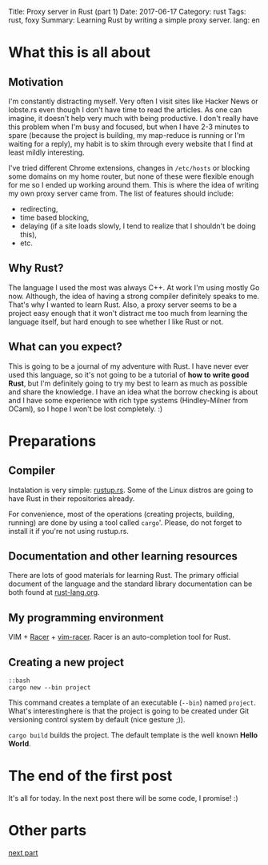 Title: Proxy server in Rust (part 1)
Date: 2017-06-17
Category: rust
Tags: rust, foxy
Summary: Learning Rust by writing a simple proxy server.
lang: en


# What this is all about

## Motivation
I'm constantly distracting myself. Very often I visit sites like Hacker News or
lobste.rs even though I don't have time to read the articles. As one can
imagine, it doesn't help very much with being productive. I don't really have
this problem when I'm busy and focused, but when I have 2-3 minutes to spare
(because the project is building, my map-reduce is running or I'm waiting for a
reply), my habit is to skim through every website that I find at least mildly
interesting.

I've tried different Chrome extensions, changes in `/etc/hosts` or blocking some
domains on my home router, but none of these were flexible enough for me so I
ended up working around them. This is where the idea of writing my own proxy
server came from. The list of features should include:

- redirecting,
- time based blocking,
- delaying (if a site loads slowly, I tend to realize that I shouldn't be doing
  this),
- etc.

## Why Rust?
The language I used the most was always C++. At work I'm using mostly Go now.
Although, the idea of having a strong compiler definitely speaks to me. That's
why I wanted to learn Rust. Also, a proxy server seems to be a project easy
enough that it won't distract me too much from learning the language itself, but
hard enough to see whether I like Rust or not.

## What can you expect?
This is going to be a journal of my adventure with Rust. I have never ever used
this language, so it's not going to be a tutorial of **how to write good Rust**,
but I'm definitely going to try my best to learn as much as possible and share
the knowledge. I have an idea what the borrow checking is about and I have some
experience with rich type systems (Hindley-Milner from OCaml), so I hope I won't
be lost completely. :)


# Preparations

## Compiler
Instalation is very simple: [rustup.rs](https://rustup.rs/). Some of the Linux
distros are going to have Rust in their repositories already.

For convenience, most of the operations (creating projects, building, running)
are done by using a tool called `cargo`'. Please, do not forget to install it if
you're not using rustup.rs.

## Documentation and other learning resources
There are lots of good materials for learning Rust. The primary official
document of the language and the standard library documentation can be both
found at [rust-lang.org](https://www.rust-lang.org/).

## My programming environment
VIM + [Racer](https://github.com/phildawes/racer) +
[vim-racer](https://github.com/racer-rust/vim-racer). Racer is an
auto-completion tool for Rust.

## Creating a new project
    ::bash
    cargo new --bin project

This command creates a template of an executable  (`--bin`) named `project`.
What's interestinghere is that the project is going to be created under Git
versioning control system by default (nice gesture ;)).

`cargo build` builds the project. The default template is the well known **Hello
World**.

# The end of the first post
It's all for today. In the next post there will be some code, I promise! :)

# Other parts
[next part](proxy-server-in-rust-part-2.html)
